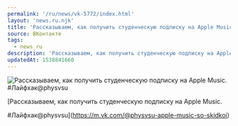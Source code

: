 ```yaml
---
permalink: '/ru/news/vk-5772/index.html'
layout: 'news.ru.njk'
title: 'Рассказываем, как получить студенческую подписку на Apple Music. #Лайфхак@physvsu'
source: ВКонтакте
tags:
  - news_ru
description: 'Рассказываем, как получить студенческую подписку на Apple Music. #Лайфхак@physvsu'
updatedAt: 1538841660
---
```

![Рассказываем, как получить студенческую подписку на Apple Music. #Лайфхак@physvsu](https://sun9-45.userapi.com/impf/c847124/v847124318/fa6f9/MKlEJll17_U.jpg?size=1200x630&quality=96&proxy=1&sign=661ffd1d8acaaa45ce88c60b5b808bc1&c_uniq_tag=Y_CDJdfgjSZJnEiCUW3DaE98qstnes-QwI6AdpRKc94&type=album)

[Рассказываем, как получить студенческую подписку на Apple Music.

#Лайфхак@physvsu](https://m.vk.com/@physvsu-apple-music-so-skidkoi)
